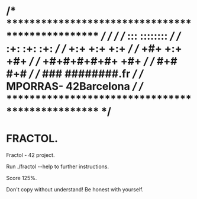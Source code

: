 /* ************************************************ */
/*                                                  */
/*                              :::      ::::::::   */
/*                            :+:      :+:    :+:   */
/*                          +:+ +:+         +:+     */
/*                        +#+  +:+       +#+        */
/*                      +#+#+#+#+#+   +#+           */
/*                           #+#    #+#             */
/*                          ###   ########.fr       */
/* MPORRAS- 42Barcelona                             */
/* ************************************************ */
=================
FRACTOL.
=================

Fractol - 42 project.

Run ./fractol --help to further instructions.

Score 125%.

Don't copy without understand!
Be honest with yourself.
